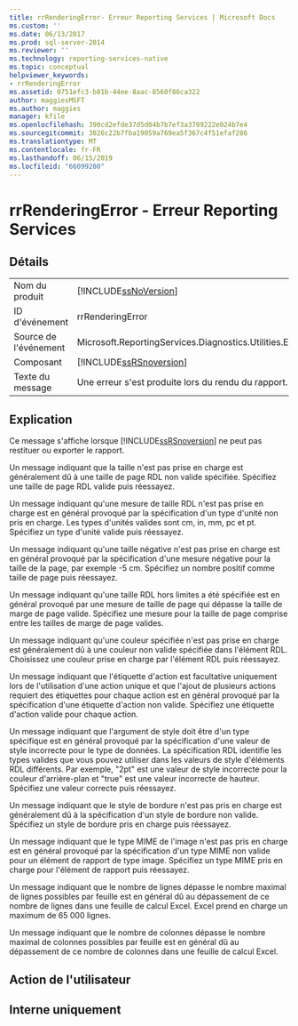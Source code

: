 ```yaml
---
title: rrRenderingError- Erreur Reporting Services | Microsoft Docs
ms.custom: ''
ms.date: 06/13/2017
ms.prod: sql-server-2014
ms.reviewer: ''
ms.technology: reporting-services-native
ms.topic: conceptual
helpviewer_keywords:
- rrRenderingError
ms.assetid: 0751efc3-b81b-44ee-8aac-8560f86ca322
author: maggiesMSFT
ms.author: maggies
manager: kfile
ms.openlocfilehash: 390cd2efde37d5d04b7b7ef3a3799222e024b7e4
ms.sourcegitcommit: 3026c22b7fba19059a769ea5f367c4f51efaf286
ms.translationtype: MT
ms.contentlocale: fr-FR
ms.lasthandoff: 06/15/2019
ms.locfileid: "66099280"
---
```

# <a name="rrrenderingerror---reporting-services-error"></a>rrRenderingError - Erreur Reporting Services
    
## <a name="details"></a>Détails  
  
|||  
|-|-|  
|Nom du produit|[!INCLUDE[ssNoVersion](../../includes/ssnoversion-md.md)]|  
|ID d'événement|rrRenderingError|  
|Source de l'événement|Microsoft.ReportingServices.Diagnostics.Utilities.ErrorStrings.resources.Strings|  
|Composant|[!INCLUDE[ssRSnoversion](../../includes/ssrsnoversion-md.md)]|  
|Texte du message|Une erreur s'est produite lors du rendu du rapport. (rrRenderingError) %1|  
  
## <a name="explanation"></a>Explication  
 Ce message s'affiche lorsque [!INCLUDE[ssRSnoversion](../../includes/ssrsnoversion-md.md)] ne peut pas restituer ou exporter le rapport.  
  
 Un message indiquant que la taille n'est pas prise en charge est généralement dû à une taille de page RDL non valide spécifiée. Spécifiez une taille de page RDL valide puis réessayez.  
  
 Un message indiquant qu'une mesure de taille RDL n'est pas prise en charge est en général provoqué par la spécification d'un type d'unité non pris en charge. Les types d'unités valides sont cm, in, mm, pc et pt. Spécifiez un type d'unité valide puis réessayez.  
  
 Un message indiquant qu'une taille négative n'est pas prise en charge est en général provoqué par la spécification d'une mesure négative pour la taille de la page, par exemple -5 cm. Spécifiez un nombre positif comme taille de page puis réessayez.  
  
 Un message indiquant qu'une taille RDL hors limites a été spécifiée est en général provoqué par une mesure de taille de page qui dépasse la taille de marge de page valide. Spécifiez une mesure pour la taille de page comprise entre les tailles de marge de page valides.  
  
 Un message indiquant qu'une couleur spécifiée n'est pas prise en charge est généralement dû à une couleur non valide spécifiée dans l'élément RDL. Choisissez une couleur prise en charge par l'élément RDL puis réessayez.  
  
 Un message indiquant que l'étiquette d'action est facultative uniquement lors de l'utilisation d'une action unique et que l'ajout de plusieurs actions requiert des étiquettes pour chaque action est en général provoqué par la spécification d'une étiquette d'action non valide. Spécifiez une étiquette d'action valide pour chaque action.  
  
 Un message indiquant que l'argument de style doit être d'un type spécifique est en général provoqué par la spécification d'une valeur de style incorrecte pour le type de données. La spécification RDL identifie les types valides que vous pouvez utiliser dans les valeurs de style d'éléments RDL différents. Par exemple, "2pt" est une valeur de style incorrecte pour la couleur d'arrière-plan et "true" est une valeur incorrecte de hauteur. Spécifiez une valeur correcte puis réessayez.  
  
 Un message indiquant que le style de bordure n'est pas pris en charge est généralement dû à la spécification d'un style de bordure non valide. Spécifiez un style de bordure pris en charge puis réessayez.  
  
 Un message indiquant que le type MIME de l'image n'est pas pris en charge est en général provoqué par la spécification d'un type MIME non valide pour un élément de rapport de type image. Spécifiez un type MIME pris en charge pour l'élément de rapport puis réessayez.  
  
 Un message indiquant que le nombre de lignes dépasse le nombre maximal de lignes possibles par feuille est en général dû au dépassement de ce nombre de lignes dans une feuille de calcul Excel. Excel prend en charge un maximum de 65 000 lignes.  
  
 Un message indiquant que le nombre de colonnes dépasse le nombre maximal de colonnes possibles par feuille est en général dû au dépassement de ce nombre de colonnes dans une feuille de calcul Excel.  
  
## <a name="user-action"></a>Action de l'utilisateur  
  
## <a name="internal-only"></a>Interne uniquement  
  
